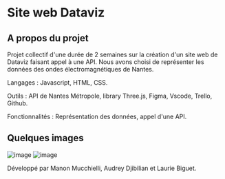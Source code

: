 # Site web Dataviz

## A propos du projet

Projet collectif d'une durée de 2 semaines sur la création d'un site web de Dataviz faisant appel à une API.
Nous avons choisi de représenter les données des ondes électromagnétiques de Nantes.

Langages : Javascript, HTML, CSS.

Outils : API de Nantes Métropole, library Three.js, Figma, Vscode, Trello, Github.

Fonctionnalités : Représentation des données, appel d'une API.

## Quelques images 

![image](https://user-images.githubusercontent.com/115532041/216997262-643907e2-884f-4ee8-af60-861ab270bc18.png)
![image](https://user-images.githubusercontent.com/115532041/216997461-124179c7-4b44-4b13-b71b-ebca6d0efc4b.png)


Développé par Manon Mucchielli, Audrey Djibilian et Laurie Biguet.

